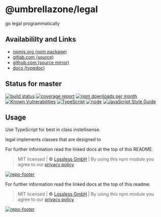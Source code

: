# @umbrellazone/legal
go legal programmatically

## Availabililty and Links
* [npmjs.org (npm package)](https://www.npmjs.com/package/@umbrellazone/legal)
* [gitlab.com (source)](https://gitlab.com/umbrellazone/legal)
* [github.com (source mirror)](https://github.com/umbrellazone/legal)
* [docs (typedoc)](https://umbrellazone.gitlab.io/legal/)

## Status for master
[![build status](https://gitlab.com/umbrellazone/legal/badges/master/build.svg)](https://gitlab.com/umbrellazone/legal/commits/master)
[![coverage report](https://gitlab.com/umbrellazone/legal/badges/master/coverage.svg)](https://gitlab.com/umbrellazone/legal/commits/master)
[![npm downloads per month](https://img.shields.io/npm/dm/@umbrellazone/legal.svg)](https://www.npmjs.com/package/@umbrellazone/legal)
[![Known Vulnerabilities](https://snyk.io/test/npm/@umbrellazone/legal/badge.svg)](https://snyk.io/test/npm/@umbrellazone/legal)
[![TypeScript](https://img.shields.io/badge/TypeScript->=%203.x-blue.svg)](https://nodejs.org/dist/latest-v10.x/docs/api/)
[![node](https://img.shields.io/badge/node->=%2010.x.x-blue.svg)](https://nodejs.org/dist/latest-v10.x/docs/api/)
[![JavaScript Style Guide](https://img.shields.io/badge/code%20style-prettier-ff69b4.svg)](https://prettier.io/)

## Usage

Use TypeScript for best in class instellisense.

legal implements classes that are designed to

For further information read the linked docs at the top of this README.

> MIT licensed | **&copy;** [Lossless GmbH](https://lossless.gmbh)
> | By using this npm module you agree to our [privacy policy](https://lossless.gmbH/privacy.html)

[![repo-footer](https://umbrellazone.gitlab.io/assets/repo-footer.svg)](https://push.rocks)

For further information read the linked docs at the top of this readme.

> MIT licensed | **&copy;** [Lossless GmbH](https://lossless.gmbh)
| By using this npm module you agree to our [privacy policy](https://lossless.gmbH/privacy.html)

[![repo-footer](https://umbrellazone.gitlab.io/assets/repo-footer.svg)](https://maintainedby.lossless.com)
